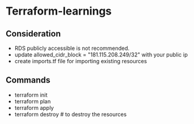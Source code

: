 # Terraform-learnings

## Consideration
- RDS publicly accessible is not recommended.
- update allowed_cidr_block = "181.115.208.249/32" with your public ip
- create imports.tf file for importing existing resources

## Commands
- terraform init
- terraform plan
- terraform apply
- terraform destroy # to destroy the resources